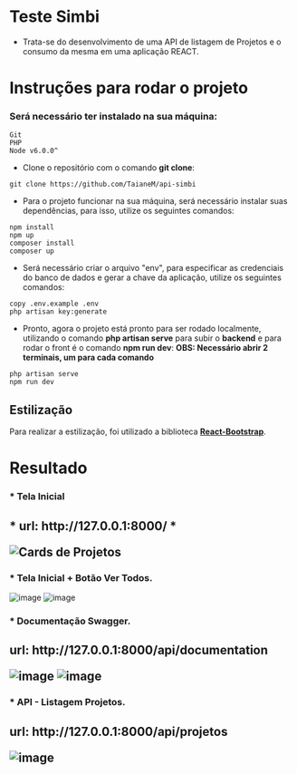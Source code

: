 # Teste Simbi

- Trata-se do desenvolvimento de uma API de listagem de Projetos e o consumo da mesma em uma aplicação REACT.

# Instruções para rodar o projeto <a name="instrucoes"></a>

### Será necessário ter instalado na sua máquina:

```
Git
PHP
Node v6.0.0^
```

- Clone o repositório com o comando **git clone**:

```
git clone https://github.com/TaianeM/api-simbi
```

- Para o projeto funcionar na sua máquina, será necessário instalar suas dependências, para isso, utilize os seguintes comandos:

```
npm install
npm up
composer install
composer up
```

- Será necessário criar o arquivo "env", para especificar as credenciais do banco de dados e gerar a chave da aplicação, utilize os seguintes comandos:

```
copy .env.example .env 
php artisan key:generate
```

- Pronto, agora o projeto está pronto para ser rodado localmente, utilizando o comando **php artisan serve** para subir o **backend** e para rodar o front é o comando **npm run dev**:
**OBS: Necessário abrir 2 terminais, um para cada comando**

```
php artisan serve
npm run dev
```

## Estilização

Para realizar a estilização, foi utilizado a biblioteca [**React-Bootstrap**](https://react-bootstrap.netlify.app/).

# Resultado <a name="resultado"></a>

<h3>  * Tela Inicial </h3>
<h2> * url: http://127.0.0.1:8000/ *

![Cards de Projetos](https://github.com/TaianeM/api-simbi/assets/66003232/86efabbd-8c79-4fa1-8ab4-021655f32468)
 
<h3> * Tela Inicial + Botão Ver Todos. </h3>
 
![image](https://github.com/TaianeM/api-simbi/assets/66003232/bd716dc7-9128-483d-be5e-e0b725c412e3)
![image](https://github.com/TaianeM/api-simbi/assets/66003232/1c3f8f85-f45f-4c8e-9890-20f4555a5941)


<h3> * Documentação Swagger. </h3>
<h2> url: http://127.0.0.1:8000/api/documentation

![image](https://github.com/TaianeM/api-simbi/assets/66003232/a1ab66e3-b0ff-4dfc-a3f0-263fa7e9ff84)
![image](https://github.com/TaianeM/api-simbi/assets/66003232/48166eb6-6dd5-44e4-bc67-20c4078bcfd6)

<h3> * API - Listagem Projetos.
<h2> url: http://127.0.0.1:8000/api/projetos

![image](https://github.com/TaianeM/api-simbi/assets/66003232/55c01bf5-d6b3-4ff2-a6c3-35beec2302c4)



